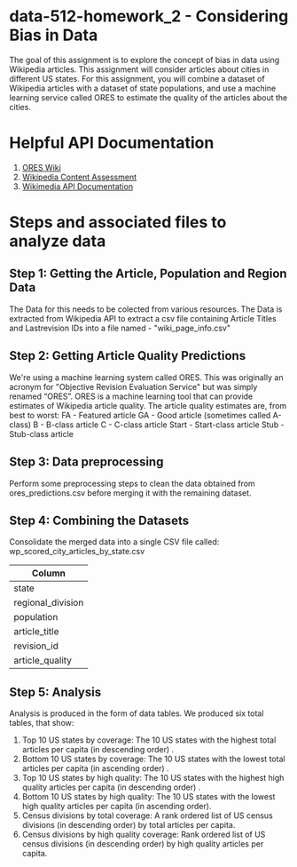 # data-512-homework_2 - Considering Bias in Data

The goal of this assignment is to explore the concept of bias in data using Wikipedia articles. This assignment will consider articles about cities in different US states. For this assignment, you will combine a dataset of Wikipedia articles with a dataset of state populations, and use a machine learning service called ORES to estimate the quality of the articles about the cities.

# Helpful API Documentation

1) [ORES Wiki](https://www.mediawiki.org/wiki/ORES)
2) [Wikipedia Content Assessment](https://en.wikipedia.org/wiki/Wikipedia:Content_assessment)
3) [Wikimedia API Documentation](https://www.mediawiki.org/wiki/API:Info)

# Steps and associated files to analyze data

<h2> Step 1: Getting the Article, Population and Region Data</h2>

The Data for this needs to be colected from various resources. The Data is extracted from Wikipedia API to extract a csv file containing Article Titles and Lastrevision IDs into a file named - "wiki_page_info.csv"

<h2> Step 2: Getting Article Quality Predictions </h2>

We're using a machine learning system called ORES. This was originally an acronym for "Objective Revision Evaluation Service" but was simply renamed “ORES”. ORES is a machine learning tool that can provide estimates of Wikipedia article quality. The article quality estimates are, from best to worst:
FA - Featured article
GA - Good article (sometimes called A-class)
B - B-class article
C - C-class article
Start - Start-class article
Stub - Stub-class article

<h2> Step 3: Data preprocessing </h2>

Perform some preprocessing steps to clean the data obtained from ores_predictions.csv before merging it with the remaining dataset.

<h2> Step 4: Combining the Datasets </h2>

Consolidate the merged data into a single CSV file called:
wp_scored_city_articles_by_state.csv

| Column  |
| ------------- |
| state  |
| regional_division  |
| population |
| article_title |
| revision_id |
| article_quality |

<h2> Step 5: Analysis </h2>

Analysis is produced in the form of data tables. We produced six total tables, that show:

1) Top 10 US states by coverage: The 10 US states with the highest total articles per capita (in descending order) .
2) Bottom 10 US states by coverage: The 10 US states with the lowest total articles per capita (in ascending order) .
3) Top 10 US states by high quality: The 10 US states with the highest high quality articles per capita (in descending order) .
4) Bottom 10 US states by high quality: The 10 US states with the lowest high quality articles per capita (in ascending order).
5) Census divisions by total coverage: A rank ordered list of US census divisions (in descending order) by total articles per capita.
6) Census divisions by high quality coverage: Rank ordered list of US census divisions (in descending order) by high quality articles per capita.






